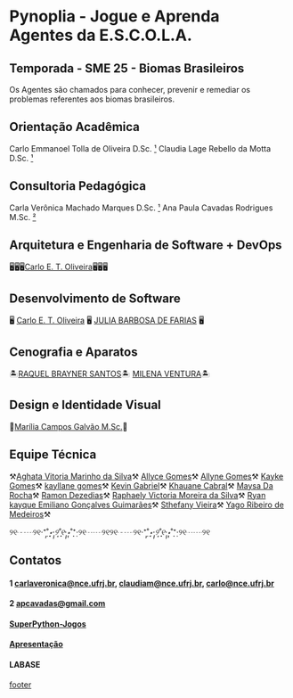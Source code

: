 # Pynoplia - Jogue e Aprenda <br/> Agentes da E.S.C.O.L.A.

## Temporada - SME 25 - Biomas Brasileiros
Os Agentes são chamados para conhecer, prevenir e remediar os problemas referentes aos biomas brasileiros.

## Orientação Acadêmica

Carlo Emmanoel Tolla de Oliveira D.Sc. [¹](#contatos)  Claudia Lage Rebello da Motta D.Sc. [¹](#contatos)

## Consultoria Pedagógica

Carla Verônica Machado Marques D.Sc. [¹](#contatos) Ana Paula Cavadas Rodrigues M.Sc. [²](#contatos)

## Arquitetura e Engenharia de Software + DevOps

🖥️🖥️🖥️[Carlo E. T. Oliveira](http://carlo.activufrj.nce.ufrj.br)🖥️🖥️🖥️

## Desenvolvimento de Software

🖥️ [Carlo E. T. Oliveira](http://carlo.activufrj.nce.ufrj.br) 🖥️
[JULIA BARBOSA DE FARIAS](http://julia068.activufrj.nce.ufrj.br) 🖥️

## Cenografia e Aparatos
🏝️[RAQUEL BRAYNER SANTOS](http://Raquel_Brayner.activufrj.nce.ufrj.br)🏝️
[MILENA VENTURA](http://milenaventura.activufrj.nce.ufrj.br)🏝️

## Design e Identidade Visual

🍩[Marília Campos Galvão M.Sc.](http://Mariliagalvao.activufrj.nce.ufrj.br)🍩

## Equipe Técnica

⚒️[Aghata Vitoria Marinho da Silva](http://aghatavitoria.activufrj.nce.ufrj.br)⚒️
[Allyce Gomes](http://Allyce12535.activufrj.nce.ufrj.br)⚒️
[Allyne Gomes](http://Allyne_Gomes.activufrj.nce.ufrj.br)⚒️
[Kayke Gomes](http://kaykegomes.activufrj.nce.ufrj.br)⚒️
[kayllane gomes](http://bb_lindaaa2.activufrj.nce.ufrj.br)⚒️
[Kevin Gabriel](http://021.kevin_Gabriel.activufrj.nce.ufrj.br)⚒️
[Khauane Cabral](http://cabral.activufrj.nce.ufrj.br)⚒️
[Maysa Da Rocha](http://qlf.maysa_13.activufrj.nce.ufrj.br)⚒️
[Ramon Dezedias](http://ramonzinnzn.activufrj.nce.ufrj.br)⚒️
[Raphaely Victoria Moreira da Silva](http://Raphaely.activufrj.nce.ufrj.br)⚒️
[Ryan kayque Emiliano Gonçalves Guimarães](http://Olhosdeaguia.activufrj.nce.ufrj.br)⚒️
[Sthefany Vieira](http://stvieira.activufrj.nce.ufrj.br)⚒️
[Yago Ribeiro de Medeiros](http://R.medeiros.activufrj.nce.ufrj.br)⚒️


୨୧┄┈୨୧‧⁺̣˚̣̣*̣̩⋆̩·̩̩୨˚̣̣̣̣͙୧·̩̩⋆̩*̣̩˚̣̣⁺̣‧୨୧┈┈୨୧୨୧┄┈୨୧‧⁺̣˚̣̣*̣̩⋆̩·̩̩୨˚̣̣̣̣͙୧·̩̩⋆̩*̣̩˚̣̣⁺̣‧୨୧┈┈୨୧

## Contatos

#### 1 carlaveronica@nce.ufrj.br, claudiam@nce.ufrj.br, carlo@nce.ufrj.br
#### 2 apcavadas@gmail.com
#### [SuperPython-Jogos](http://Superpython_Jogos.activufrj.nce.ufrj.br)
#### [Apresentação](https://supyperson.github.io/_media/talk/macae.sozi.html)
#### LABASE
[footer](footer.md ':include')
